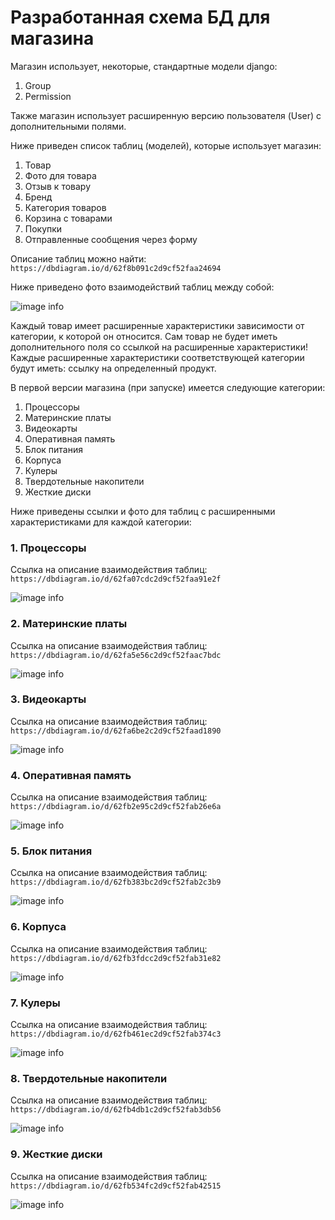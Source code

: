 # Разработанная схема БД для магазина

Магазин использует, некоторые, стандартные модели django:
1. Group
2. Permission

Также магазин использует расширенную версию пользователя (User) с дополнительными полями.  

Ниже приведен список таблиц (моделей), которые использует магазин:
1. Товар
2. Фото для товара
3. Отзыв к товару 
4. Бренд
5. Категория товаров
6. Корзина с товарами
7. Покупки 
8. Отправленные сообщения через форму

Описание таблиц можно найти: `https://dbdiagram.io/d/62f8b091c2d9cf52faa24694`

Ниже приведено фото взаимодействий таблиц между собой:

![image info](./images/Общее%20описание%20таблиц.png)

Каждый товар имеет расширенные характеристики зависимости от категории, к которой он относится. Сам товар не будет иметь дополнительного поля со ссылкой на расширенные характеристики! Каждые расширенные характеристики соответствующей категории будут иметь: ссылку на определенный продукт.

В первой версии магазина (при запуске) имеется следующие категории:
1. Процессоры
2. Материнские платы
3. Видеокарты
4. Оперативная память
5. Блок питания
6. Корпуса
7. Кулеры 
8. Твердотельные накопители
9. Жесткие диски

Ниже приведены ссылки и фото для таблиц с расширенными характеристиками для каждой категории:

### 1. Процессоры

Ссылка на описание взаимодействия таблиц: `https://dbdiagram.io/d/62fa07cdc2d9cf52faa91e2f`

![image info](./images/Таблицы%20с%20раширенными%20характеристиками/Процессоры.png)

### 2. Материнские платы

Ссылка на описание взаимодействия таблиц: `https://dbdiagram.io/d/62fa5e56c2d9cf52faac7bdc`

![image info](./images/Таблицы%20с%20раширенными%20характеристиками/Материнские%20платы.png)

### 3. Видеокарты

Ссылка на описание взаимодействия таблиц: `https://dbdiagram.io/d/62fa6be2c2d9cf52faad1890`

![image info](./images/Таблицы%20с%20раширенными%20характеристиками/Видеокарты.png)

### 4. Оперативная память

Ссылка на описание взаимодействия таблиц: `https://dbdiagram.io/d/62fb2e95c2d9cf52fab26e6a`

![image info](./images/Таблицы%20с%20раширенными%20характеристиками/Оперативная%20память.png)

### 5. Блок питания

Ссылка на описание взаимодействия таблиц: `https://dbdiagram.io/d/62fb383bc2d9cf52fab2c3b9`

![image info](./images/Таблицы%20с%20раширенными%20характеристиками/Блок%20питания.png)

### 6. Корпуса

Ссылка на описание взаимодействия таблиц: `https://dbdiagram.io/d/62fb3fdcc2d9cf52fab31e82`

![image info](./images/Таблицы%20с%20раширенными%20характеристиками/Корпуса.png)

### 7. Кулеры

Ссылка на описание взаимодействия таблиц: `https://dbdiagram.io/d/62fb461ec2d9cf52fab374c3`

![image info](./images/Таблицы%20с%20раширенными%20характеристиками/Кулеры.png)

### 8. Твердотельные накопители

Ссылка на описание взаимодействия таблиц: `https://dbdiagram.io/d/62fb4db1c2d9cf52fab3db56`

![image info](./images/Таблицы%20с%20раширенными%20характеристиками/Твердотельные%20накопители.png)

### 9. Жесткие диски

Ссылка на описание взаимодействия таблиц: `https://dbdiagram.io/d/62fb534fc2d9cf52fab42515`

![image info](./images/Таблицы%20с%20раширенными%20характеристиками/Жесткие%20диски.png)

